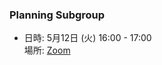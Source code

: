### Planning Subgroup

- 日時: 5月12日 (火) 16:00 - 17:00  
  場所: [Zoom](https://socionext.zoom.us/j/99975267803?pwd=R0xzc3VnR1ZyMWpySnZpTDFsNFpUZz09)  
